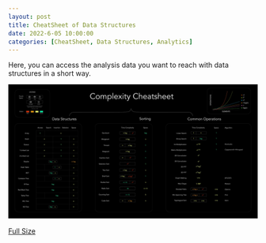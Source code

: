 ```yaml
---
layout: post
title: CheatSheet of Data Structures
date: 2022-6-05 10:00:00
categories: [CheatSheet, Data Structures, Analytics]
---
```


Here, you can access the analysis data you want to reach with data structures in a short way.

![alt](https://raw.githubusercontent.com/emirhanpehlevan/emirhanpehlevan.github.io/main/assets/cheatsheet.jpg)

[Full Size](https://raw.githubusercontent.com/emirhanpehlevan/emirhanpehlevan.github.io/main/assets/cheatsheet.jpg)
